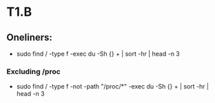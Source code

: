 

# T1.B

## Oneliners: 

- sudo find / -type f -exec  du -Sh {} + | sort -hr | head -n 3

### Excluding /proc
- sudo find / -type f -not -path "/proc/*" -exec du -Sh {} + | sort -hr | head -n 3
